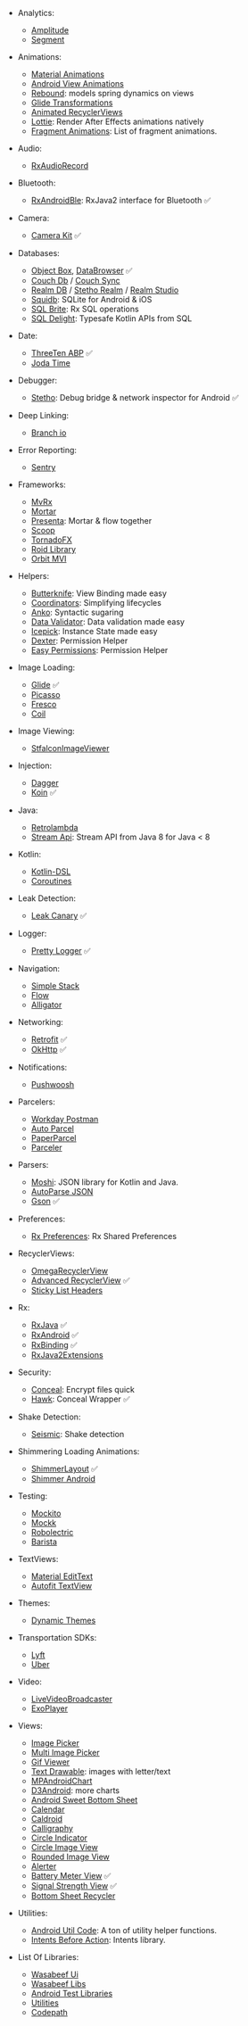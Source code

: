 - Analytics:
  - [Amplitude](https://github.com/amplitude/Amplitude-Android)
  - [Segment](https://github.com/segmentio/analytics-android)

- Animations:
  - [Material Animations](https://github.com/lgvalle/Material-Animations)
  - [Android View Animations](https://github.com/daimajia/AndroidViewAnimations)
  - [Rebound](https://github.com/facebook/rebound): models spring dynamics on views
  - [Glide Transformations](https://github.com/wasabeef/glide-transformations)
  - [Animated RecyclerViews](https://github.com/wasabeef/recyclerview-animators)
  - [Lottie](https://github.com/airbnb/lottie-android): Render After Effects animations natively 
  - [Fragment Animations](https://github.com/DesarrolloAntonio/FragmentTransactionExtended): List of fragment animations.

- Audio:
  - [RxAudioRecord](https://github.com/ahmedrizwan/ReactiveAudioRecord)

- Bluetooth:
  - [RxAndroidBle](https://github.com/Polidea/RxAndroidBle): RxJava2 interface for Bluetooth ✅ 

- Camera:
  - [Camera Kit](https://github.com/CameraKit/camerakit-android) ✅

- Databases:
  - [Object Box](https://github.com/objectbox/objectbox-java), [DataBrowser](http://objectbox.io/objectbox-1-1-introduces-data-browser/) ✅
  - [Couch Db](https://github.com/couchbase/couchbase-lite-android) / [Couch Sync](https://github.com/couchbase/sync_gateway)
  - [Realm DB](https://github.com/realm/realm-java) / [Stetho Realm](https://github.com/uPhyca/stetho-realm) / [Realm Studio](https://realm.io/products/realm-studio)
  - [Squidb](https://github.com/yahoo/squidb): SQLite for Android & iOS
  - [SQL Brite](https://github.com/square/sqlbrite): Rx SQL operations
  - [SQL Delight](https://github.com/square/sqldelight): Typesafe Kotlin APIs from SQL

- Date:
  - [ThreeTen ABP](https://github.com/JakeWharton/ThreeTenABP) ✅
  - [Joda Time](https://github.com/dlew/joda-time-android)

- Debugger:
  - [Stetho](https://github.com/facebook/stetho): Debug bridge & network inspector for Android ✅

- Deep Linking:
  - [Branch io](https://github.com/BranchMetrics/Branch-Android-Invite-SDK)

- Error Reporting:
  - [Sentry](https://github.com/getsentry/sentry-java)

- Frameworks:
  - [MvRx](https://github.com/airbnb/MvRx)
  - [Mortar](https://github.com/square/mortar)
  - [Presenta](https://github.com/techery/presenta): Mortar & flow together
  - [Scoop](https://github.com/lyft/scoop)
  - [TornadoFX](https://github.com/edvin/tornadofx)
  - [Roid Library](https://github.com/RincLiu/Roid-Library)
  - [Orbit MVI](https://github.com/babylonhealth/orbit-mvi)

- Helpers:
  - [Butterknife](https://github.com/JakeWharton/butterknife): View Binding made easy
  - [Coordinators](https://github.com/square/coordinators): Simplifying lifecycles
  - [Anko](https://github.com/Kotlin/anko): Syntactic sugaring
  - [Data Validator](https://github.com/inmite/android-validation-komensky): Data validation made easy
  - [Icepick](https://github.com/frankiesardo/icepick): Instance State made easy
  - [Dexter](https://github.com/Karumi/Dexter): Permission Helper
  - [Easy Permissions](https://github.com/googlesamples/easypermissions): Permission Helper

- Image Loading:
  - [Glide](https://github.com/bumptech/glide) ✅
  - [Picasso](https://github.com/square/picasso)
  - [Fresco](https://github.com/facebook/fresco)
  - [Coil](https://github.com/coil-kt/coil)

- Image Viewing:
  - [StfalconImageViewer](https://github.com/stfalcon-studio/StfalconImageViewer)

- Injection:
  - [Dagger](https://github.com/google/dagger)
  - [Koin](https://github.com/InsertKoinIO/koin) ✅

- Java:
  - [Retrolambda](https://github.com/evant/gradle-retrolambda)
  - [Stream Api](https://github.com/aNNiMON/Lightweight-Stream-API): Stream API from Java 8 for Java < 8 

- Kotlin:
  - [Kotlin-DSL](https://github.com/gradle/kotlin-dsl)
  - [Coroutines](https://github.com/Kotlin/kotlinx.coroutines)

- Leak Detection:
  - [Leak Canary](https://github.com/square/leakcanary) ✅

- Logger:
  - [Pretty Logger](https://github.com/orhanobut/logger) ✅

- Navigation:
  - [Simple Stack](https://github.com/Zhuinden/simple-stack)
  - [Flow](https://github.com/square/flow)
  - [Alligator](https://github.com/aartikov/Alligator)

- Networking:
  - [Retrofit](https://github.com/square/retrofit) ✅
  - [OkHttp](https://github.com/square/okhttp) ✅

- Notifications:
  - [Pushwoosh](https://github.com/Pushwoosh/pushwoosh-android-sdk)

- Parcelers:
  - [Workday Postman](https://github.com/Workday/postman)
  - [Auto Parcel](https://github.com/frankiesardo/auto-parcel)
  - [PaperParcel](https://github.com/grandstaish/paperparcel)
  - [Parceler](https://github.com/johncarl81/parceler)

- Parsers:
  - [Moshi](https://github.com/square/moshi): JSON library for Kotlin and Java.
  - [AutoParse JSON](https://github.com/Workday/autoparse-json)
  - [Gson](https://github.com/google/gson) ✅

- Preferences:
  - [Rx Preferences](https://github.com/f2prateek/rx-preferences): Rx Shared Preferences

- RecyclerViews:
  - [OmegaRecyclerView](https://github.com/Omega-R/OmegaRecyclerView)
  - [Advanced RecyclerView](https://github.com/h6ah4i/android-advancedrecyclerview) ✅
  - [Sticky List Headers](https://github.com/emilsjolander/StickyListHeaders)

- Rx:
  - [RxJava](https://github.com/ReactiveX/RxJava) ✅
  - [RxAndroid](https://github.com/ReactiveX/RxAndroid) ✅
  - [RxBinding](https://github.com/JakeWharton/RxBinding) ✅
  - [RxJava2Extensions](https://github.com/akarnokd/RxJava2Extensions)

- Security:
  - [Conceal]( https://github.com/facebook/conceal): Encrypt files quick
  - [Hawk](https://github.com/orhanobut/hawk): Conceal Wrapper ✅

- Shake Detection:
  - [Seismic](https://github.com/square/seismic): Shake detection

- Shimmering Loading Animations:
  - [ShimmerLayout](https://github.com/team-supercharge/ShimmerLayout) ✅
  - [Shimmer Android](https://github.com/facebook/shimmer-android)

- Testing:
  - [Mockito](https://github.com/mockito/mockito)
  - [Mockk](https://github.com/mockk/mockk)
  - [Robolectric](https://github.com/robolectric/robolectric.github.io)
  - [Barista](https://github.com/SchibstedSpain/Barista)

- TextViews:
  - [Material EditText](https://github.com/rengwuxian/MaterialEditText)
  - [Autofit TextView](https://github.com/grantland/android-autofittextview)

- Themes:
  - [Dynamic Themes](https://github.com/pranavpandey/dynamic-support)

- Transportation SDKs:
  - [Lyft](https://github.com/lyft/lyft-android-sdk)
  - [Uber](https://github.com/uber/rides-android-sdk)

- Video:
  - [LiveVideoBroadcaster](https://github.com/ant-media/LiveVideoBroadcaster)
  - [ExoPlayer](https://github.com/google/ExoPlayer)

- Views:
  - [Image Picker](https://github.com/Mariovc/ImagePicker)
  - [Multi Image Picker](https://github.com/yazeed44/MultiImagePicker)
  - [Gif Viewer](https://github.com/Cutta/GifView)
  - [Text Drawable](https://github.com/amulyakhare/TextDrawable): images with letter/text 
  - [MPAndroidChart](https://github.com/PhilJay/MPAndroidChart)
  - [D3Android](https://github.com/applidium/D3Android): more charts
  - [Android Sweet Bottom Sheet](https://github.com/zzz40500/AndroidSweetSheet)
  - [Calendar](https://github.com/square/android-times-square)
  - [Caldroid](https://github.com/roomorama/Caldroid)
  - [Calligraphy](https://github.com/chrisjenx/Calligraphy)
  - [Circle Indicator](https://github.com/ongakuer/CircleIndicator)
  - [Circle Image View](https://github.com/hdodenhof/CircleImageView)
  - [Rounded Image View](https://github.com/vinc3m1/RoundedImageView)
  - [Alerter](https://github.com/Tapadoo/Alerter)
  - [Battery Meter View](https://github.com/eo/battery-meter-view) ✅
  - [Signal Strength View](https://github.com/eo/signal-strength-view) ✅
  - [Bottom Sheet Recycler](https://github.com/fedorenkoalex/bottomsheetrecycler)

- Utilities:
  - [Android Util Code](https://github.com/Blankj/AndroidUtilCode): A ton of utility helper functions.
  - [Intents Before Action](https://github.com/seljabali/intents_before_action): Intents library.

- List Of Libraries:
  - [Wasabeef Ui](https://github.com/wasabeef/awesome-android-ui)
  - [Wasabeef Libs](https://github.com/wasabeef/awesome-android-libraries)
  - [Android Test Libraries](https://github.com/hotchemi/awesome-android-testing)
  - [Utilities](https://github.com/petrnohejl/Android-Templates-And-Utilities)
  - [Codepath](https://github.com/codepath/android_guides/wiki/Must-Have-Libraries)
